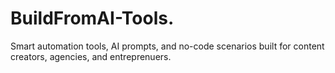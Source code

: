 # BuildFromAI-Tools.
Smart automation tools, AI prompts, and no-code scenarios built for content creators, agencies, and entreprenuers.
